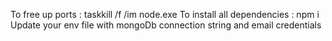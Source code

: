 To free up ports : taskkill /f /im node.exe
To install all dependencies : npm i
Update your env file with mongoDb connection string and email credentials
